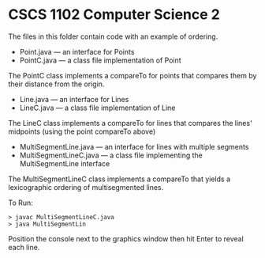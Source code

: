 # CSCS 1102 Computer Science 2

The files in this folder contain code with an example of ordering.

+ Point.java — an interface for Points
+ PointC.java — a class file implementation of Point

 The PointC class implements a compareTo for points that compares them by their distance from the origin.

+ Line.java — an interface for Lines
+ LineC.java — a class file implementation of Line

The LineC class implements a compareTo for lines that compares the lines' midpoints (using the point compareTo above)

+ MultiSegmentLine.java — an interface for lines with multiple segments
+ MultiSegmentLineC.java — a class file implementing the MultiSegmentLine interface

The MultiSegmentLineC class implements a compareTo that yields a lexicographic ordering of multisegmented lines.

To Run:

```
> javac MultiSegmentLineC.java
> java MultiSegmentLin
```

Position the console next to the graphics window then hit Enter to reveal each line.
